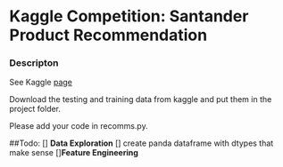 # Kaggle Competition: Santander Product Recommendation



### Descripton

See Kaggle [page]("https://www.kaggle.com/c/santander-product-recommendation")

Download the testing and training data from kaggle and put them in the project folder.

Please add your code in recomms.py.

##Todo:
[] **Data Exploration**
    [] create panda dataframe with dtypes that make sense
[]**Feature Engineering**
